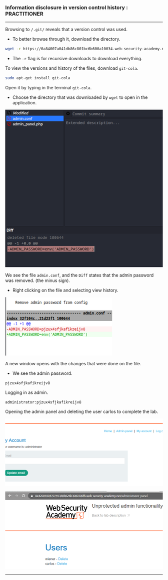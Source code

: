 
### Information disclosure in version control history : PRACTITIONER

---

Browsing to `/.git/` reveals that a version control was used.
- To better browse through it, download the directory.

``` bash
wget -r https://0a84007a041db86c801bc6b600a10034.web-security-academy.net/.git/
```
- The `-r` flag is for recursive downloads to download everything.

To view the versions and history of the files, download `git-cola`.
``` bash
sudo apt-get install git-cola
```

Open it by typing in the terminal `git-cola`.
- Choose the directory that was downloaded by `wget` to open in the application.

![](./screenshots/lab5-git.png)

We see the file `admin.conf`, and the `Diff` states that the admin password was removed. (the minus sign).
- Right clicking on the file and selecting view history.

![](./screenshots/lab5-pass.png)

A new window opens with the changes that were done on the file.
- We see the admin password.
```
pjzux4sfjkafikreijv8
```

Logging in as admin.
```
administrator:pjzux4sfjkafikreijv8
```

Opening the admin panel and deleting the user carlos to complete the lab.

![](./screenshots/lab5-pan.png)

![](./screenshots/lab5-carlos.png)

---
